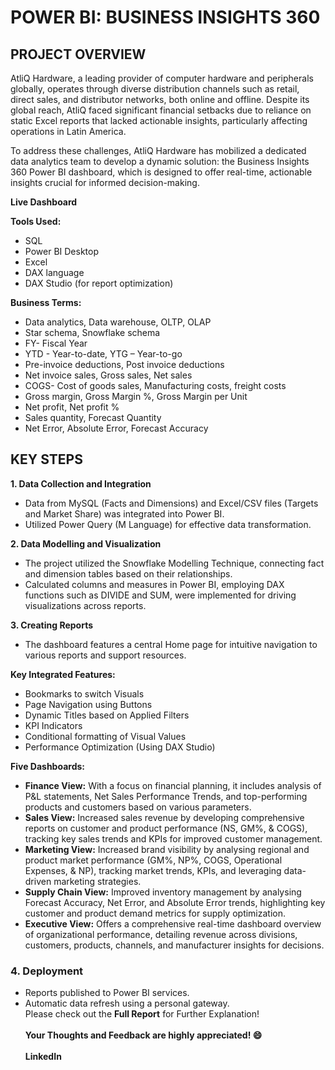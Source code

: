 # POWER BI: BUSINESS INSIGHTS 360

## PROJECT OVERVIEW

AtliQ Hardware, a leading provider of computer hardware and peripherals globally, operates through diverse distribution channels such as retail, direct sales, and distributor networks, both online and offline. Despite its global reach, AtliQ faced significant financial setbacks due to reliance on static Excel reports that lacked actionable insights, particularly affecting operations in Latin America.

To address these challenges, AtliQ Hardware has mobilized a dedicated data analytics team to develop a dynamic solution: the Business Insights 360 Power BI dashboard, which is designed to offer real-time, actionable insights crucial for informed decision-making.

**Live Dashboard**<br />

**Tools Used:**
-	SQL
-	Power BI Desktop
-	Excel
-	DAX language
-	DAX Studio (for report optimization)

**Business Terms:**
-	Data analytics, Data warehouse, OLTP, OLAP 
-	Star schema, Snowflake schema
-	FY- Fiscal Year
-	YTD - Year-to-date, YTG – Year-to-go
-	Pre-invoice deductions, Post invoice deductions
-	Net invoice sales, Gross sales, Net sales
-	COGS- Cost of goods sales, Manufacturing costs, freight costs
-	Gross margin, Gross Margin %, Gross Margin per Unit
-	Net profit, Net profit %
-	Sales quantity, Forecast Quantity
-	Net Error, Absolute Error, Forecast Accuracy

## KEY STEPS

**1. Data Collection and Integration**
- Data from MySQL (Facts and Dimensions) and Excel/CSV files (Targets and Market Share) was integrated into Power BI.
- Utilized Power Query (M Language) for effective data transformation.

**2. Data Modelling and Visualization**
- The project utilized the Snowflake Modelling Technique, connecting fact and dimension tables based on their relationships.
- Calculated columns and measures in Power BI, employing DAX functions such as DIVIDE and SUM, were implemented for driving visualizations across reports.

**3. Creating Reports**
- The dashboard features a central Home page for intuitive navigation to various reports and support resources. 

**Key Integrated Features:**
-	Bookmarks to switch Visuals
-	Page Navigation using Buttons 
-	Dynamic Titles based on Applied Filters 
-	KPI Indicators
-	Conditional formatting of Visual Values
-	Performance Optimization (Using DAX Studio)

**Five Dashboards:** 
-	**Finance View:** With a focus on financial planning, it includes analysis of P&L statements, Net Sales Performance Trends, and top-performing products and customers based on various parameters.
-	**Sales View:** Increased sales revenue by developing comprehensive reports on customer and product performance (NS, GM%, & COGS), tracking key sales trends and KPIs for improved customer management.
-	**Marketing View:** Increased brand visibility by analysing regional and product market performance (GM%, NP%, COGS, Operational Expenses, & NP), tracking market trends, KPIs, and leveraging data-driven marketing strategies.
-	**Supply Chain View:** Improved inventory management by analysing Forecast Accuracy, Net Error, and Absolute Error trends, highlighting key customer and product demand metrics for supply optimization.
-	**Executive View:** Offers a comprehensive real-time dashboard overview of organizational performance, detailing revenue across divisions, customers, products, channels, and manufacturer insights for decisions.

### 4. Deployment
-	Reports published to Power BI services. 
-	Automatic data refresh using a personal gateway.
\
Please check out the **Full Report** for Further Explanation!<br />
\
**Your Thoughts and Feedback are highly appreciated! :smile:**<br />
\
**LinkedIn**
